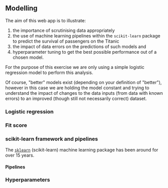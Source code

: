 ## Modelling

The aim of this web app is to illustrate:
1. the importance of scrutinising data appropriately
2. the use of machine learning pipelines within the `scikit-learn` package to predict the survival of
   passengers on the Titanic
3. the impact of data errors on the predictions of such models and
4. hyperparameter tuning to get the best possible performance out of a chosen model.

For the purpose of this exercise we are only using a simple logistic regression model to perform this analysis.

Of course, "better" models exist (depending on your definition of "better"), however in this case we are holding the model constant and trying to understand the impact of changes to the data inputs (from data with known errors) to an improved (though still not necessarily correct) dataset.

### Logistic regression


### Fit score



### scikit-learn framework and pipelines

The [`sklearn`](https://scikit-learn.org) (scikit-learn) machine learning package has been around for over 15 years.


#### Pipelines



### Hyperparameters
